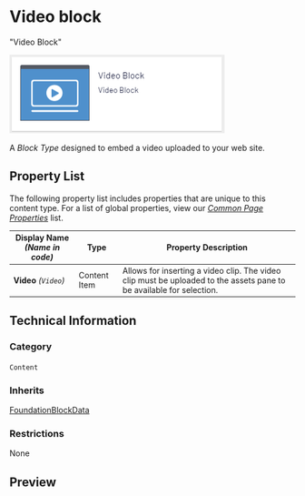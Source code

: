 # Video block
"Video Block"

![Video Block](Screenshots/Video%20Block%20-%20icon.png)


A *Block Type* designed to embed a video uploaded to your web site.

## Property List
The following property list includes properties that are unique to this content type. For a list of global properties, view our [*Common Page Properties*](./Common%20Page%20Properties.md) list.

Display Name *(Name in code)* | Type | Property Description
--------------|------|---------------
**Video** *(`Video`)* | Content Item | Allows for inserting a video clip. The video clip must be uploaded to the assets pane to be available for selection. 

## Technical Information

### Category
`Content`

### Inherits
[FoundationBlockData](#)

### Restrictions
None

## Preview
